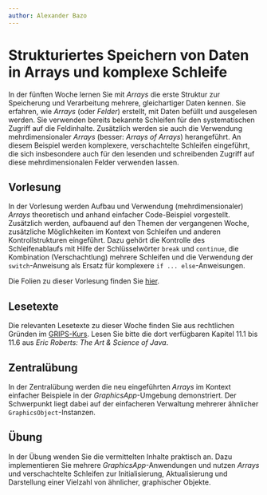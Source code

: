 ```yaml
---
author:	Alexander Bazo
---
```


# Strukturiertes Speichern von Daten in Arrays und komplexe Schleife

In der fünften Woche lernen Sie mit *Arrays* die erste Struktur zur Speicherung und Verarbeitung mehrere, gleichartiger Daten kennen. Sie erfahren, wie *Arrays* (oder *Felder*) erstellt, mit Daten befüllt und ausgelesen werden. Sie verwenden bereits bekannte Schleifen für den systematischen Zugriff auf die Feldinhalte. Zusätzlich werden sie auch die Verwendung mehrdimensionaler *Arrays* (besser: *Arrays of Arrays*) herangeführt. An diesem Beispiel werden komplexere, verschachtelte Schleifen eingeführt, die sich insbesondere auch für den lesenden und schreibenden Zugriff auf diese mehrdimensionalen Felder verwenden lassen. 


## Vorlesung
In der Vorlesung werden Aufbau und Verwendung (mehrdimensionaler) *Arrays* theoretisch und anhand einfacher Code-Beispiel vorgestellt. Zusätzlich werden, aufbauend auf den Themen der vergangenen Woche, zusätzliche Möglichkeiten im Kontext von Schleifen und anderen Kontrollstrukturen eingeführt. Dazu gehört die Kontrolle des Schleifenablaufs mit Hilfe der Schlüsselwörter `break` und `continue`, die Kombination (Verschachtlung) mehrere Schleifen und die Verwendung der `switch`-Anweisung als Ersatz für komplexere `if ... else`-Anweisungen.

Die Folien zu dieser Vorlesung finden Sie [hier](https://regensburger-forscher.de/oop-slides/index.html?slides=05-Arrays-und-komplexe-Schleifen).

## Lesetexte

Die relevanten Lesetexte zu dieser Woche finden Sie aus rechtlichen Gründen im [GRIPS-Kurs](https://elearning.uni-regensburg.de/course/view.php?id=39457#section-0). Lesen Sie bitte die dort verfügbaren Kapitel 11.1 bis 11.6 aus *Eric Roberts: The Art & Science of Java*.

## Zentralübung

In der Zentralübung werden die neu eingeführten *Arrays* im Kontext einfacher Beispiele in der *GraphicsApp*-Umgebung demonstriert. Der Schwerpunkt liegt dabei auf der einfacheren Verwaltung mehrerer ähnlicher `GraphicsObject`-Instanzen.

## Übung

In der Übung wenden Sie die vermittelten Inhalte praktisch an. Dazu implementieren Sie mehrere *GraphicsApp*-Anwendungen und nutzen *Arrays* und verschachtelte Schleifen zur Initialisierung, Aktualisierung und Darstellung einer Vielzahl von ähnlicher, graphischer Objekte. 

